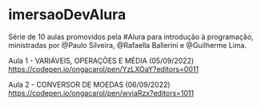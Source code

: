 # imersaoDevAlura
Série de 10 aulas promovidos pela #Alura para introdução à programação, ministradas por @Paulo Silveira, @Rafaella Ballerini e @Guilherme Lima. 

Aula 1 - VARIÁVEIS, OPERAÇÕES E MÉDIA (05/09/2022)
https://codepen.io/ongacarol/pen/YzLXOaY?editors=0011

Aula 2 - CONVERSOR DE MOEDAS (06/09/2022)
https://codepen.io/ongacarol/pen/wvjaRzx?editors=1011
